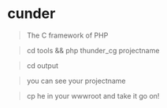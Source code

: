 # cunder

>The C framework of PHP

>cd tools && php thunder_cg projectname

>cd output

>you can see your projectname

>cp he in your wwwroot and take it go on!
